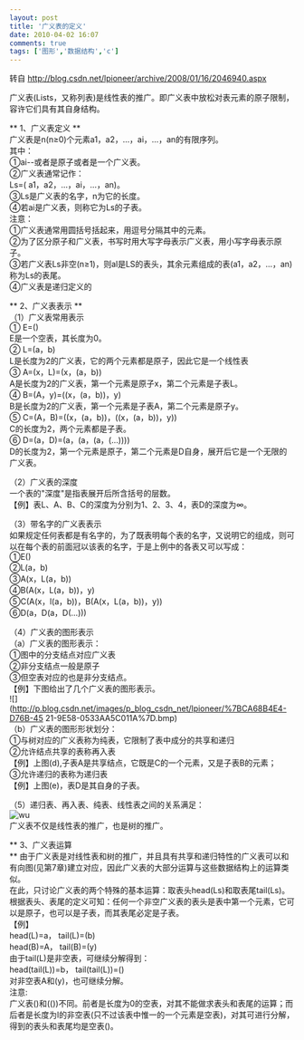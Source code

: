 ```yaml
---
layout: post
title: '广义表的定义'
date: 2010-04-02 16:07
comments: true
tags: ['图形','数据结构','c']
---
```


转自 [ http://blog.csdn.net/lpioneer/archive/2008/01/16/2046940.aspx
](http://blog.csdn.net/lpioneer/archive/2008/01/16/2046940.aspx)

广义表(Lists，又称列表)是线性表的推广。即广义表中放松对表元素的原子限制，容许它们具有其自身结构。

** 1、广义表定义 **   
广义表是n(n≥0)个元素a1，a2，…，ai，…，an的有限序列。  
其中：  
①ai--或者是原子或者是一个广义表。  
②广义表通常记作：  
Ls=( a1，a2，…，ai，…，an)。  
③Ls是广义表的名字，n为它的长度。  
④若ai是广义表，则称它为Ls的子表。  
注意：  
①广义表通常用圆括号括起来，用逗号分隔其中的元素。  
②为了区分原子和广义表，书写时用大写字母表示广义表，用小写字母表示原子。  
③若广义表Ls非空(n≥1)，则al是LS的表头，其余元素组成的表(a1，a2，…，an)称为Ls的表尾。  
④广义表是递归定义的

** 2、广义表表示 **   
（1）广义表常用表示  
① E=()  
E是一个空表，其长度为0。  
② L=(a，b)  
L是长度为2的广义表，它的两个元素都是原子，因此它是一个线性表  
③ A=(x，L)=(x，(a，b))  
A是长度为2的广义表，第一个元素是原子x，第二个元素是子表L。  
④ B=(A，y)=((x，(a，b))，y)  
B是长度为2的广义表，第一个元素是子表A，第二个元素是原子y。  
⑤ C=(A，B)=((x，(a，b))，((x，(a，b))，y))  
C的长度为2，两个元素都是子表。  
⑥ D=(a，D)=(a，(a，(a，(…))))  
D的长度为2，第一个元素是原子，第二个元素是D自身，展开后它是一个无限的广义表。

（2）广义表的深度  
一个表的"深度"是指表展开后所含括号的层数。  
【例】表L、A、B、C的深度为分别为1、2、3、4，表D的深度为∞。

（3）带名字的广义表表示  
如果规定任何表都是有名字的，为了既表明每个表的名字，又说明它的组成，则可以在每个表的前面冠以该表的名字，于是上例中的各表又可以写成：  
①E()  
②L(a，b)  
③A(x，L(a，b))  
④B(A(x，L(a，b))，y)  
⑤C(A(x，l(a，b))，B(A(x，L(a，b))，y))  
⑥D(a，D(a，D(…)))

（4）广义表的图形表示  
（a）广义表的图形表示：  
①图中的分支结点对应广义表  
②非分支结点一般是原子  
③但空表对应的也是非分支结点。  
【例】下图给出了几个广义表的图形表示。  
![](http://p.blog.csdn.net/images/p_blog_csdn_net/lpioneer/%7BCA68B4E4-D76B-45
21-9E58-0533AA5C011A%7D.bmp)  
（b）广义表的图形形状划分：  
①与树对应的广义表称为纯表，它限制了表中成分的共享和递归  
②允许结点共享的表称再入表  
【例】上图(d),子表A是共享结点，它既是C的一个元素，又是子表B的元素；  
③允许递归的表称为递归表  
【例】上图(e)，表D是其自身的子表。

（5）递归表、再入表、纯表、线性表之间的关系满足：  
![wu](http://hi.csdn.net/attachment/201004/2/1050_1270195893kM9N.gif)  
广义表不仅是线性表的推广，也是树的推广。

** 3、广义表运算   
** 由于广义表是对线性表和树的推广，并且具有共享和递归特性的广义表可以和有向图(见第7章)建立对应，因此广义表的大部分运算与这些数据结构上的运算类似。   
在此，只讨论广义表的两个特殊的基本运算：取表头head(Ls)和取表尾tail(Ls)。  
根据表头、表尾的定义可知：任何一个非空广义表的表头是表中第一个元素，它可以是原子，也可以是子表，而其表尾必定是子表。  
【例】  
head(L)=a， tail(L)=(b)  
head(B)=A， tail(B)=(y)  
由于tail(L)是非空表，可继续分解得到：  
head(tail(L))=b， tail(tail(L))=()  
对非空表A和(y)，也可继续分解。  
注意:  
广义表()和(())不同。前者是长度为0的空表，对其不能做求表头和表尾的运算；而后者是长度为l的非空表(只不过该表中惟一的一个元素是空表)，对其可进行分解，
得到的表头和表尾均是空表()。

